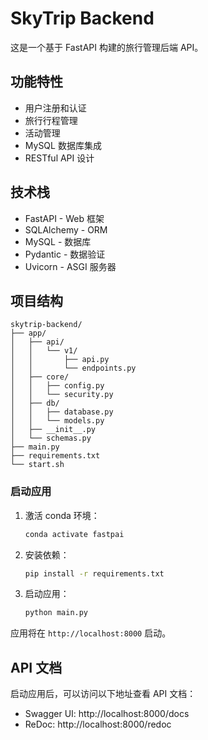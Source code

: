 # SkyTrip Backend

这是一个基于 FastAPI 构建的旅行管理后端 API。

## 功能特性

- 用户注册和认证
- 旅行行程管理
- 活动管理
- MySQL 数据库集成
- RESTful API 设计

## 技术栈

- FastAPI - Web 框架
- SQLAlchemy - ORM
- MySQL - 数据库
- Pydantic - 数据验证
- Uvicorn - ASGI 服务器

## 项目结构

```
skytrip-backend/
├── app/
│   ├── api/
│   │   └── v1/
│   │       ├── api.py
│   │       └── endpoints.py
│   ├── core/
│   │   ├── config.py
│   │   └── security.py
│   ├── db/
│   │   ├── database.py
│   │   └── models.py
│   ├── __init__.py
│   └── schemas.py
├── main.py
├── requirements.txt
└── start.sh
```

### 启动应用

1. 激活 conda 环境：

   ```bash
   conda activate fastpai
   ```

2. 安装依赖：

   ```bash
   pip install -r requirements.txt
   ```

3. 启动应用：
   ```bash
   python main.py
   ```

应用将在 `http://localhost:8000` 启动。

## API 文档

启动应用后，可以访问以下地址查看 API 文档：

- Swagger UI: http://localhost:8000/docs
- ReDoc: http://localhost:8000/redoc

